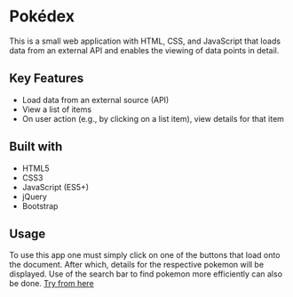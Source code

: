 # Pokédex
 This is a small web application with HTML, CSS, and JavaScript that loads data from an external API and enables the viewing of data points in detail.



## Key Features
- Load data from an external source (API)
- View a list of items
- On user action (e.g., by clicking on a list item), view details for that item



## Built with
- HTML5
- CSS3
- JavaScript (ES5+)
- jQuery
- Bootstrap

## Usage
To use this app one must simply click on one of the buttons that load onto the document. After which, details for the respective pokemon will be displayed. Use of the search bar to find pokemon more efficiently can also be done. [Try from here](https://pokedex-app30edc5.netlify.app)
